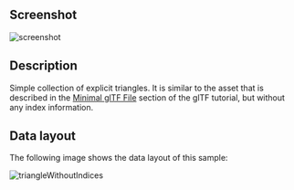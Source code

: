 ## Screenshot

![screenshot](screenshot/screenshot.png)

## Description

Simple collection of explicit triangles. It is similar to the asset that is described in the
[Minimal glTF File](https://github.com/KhronosGroup/glTF-Tutorials/blob/master/gltfTutorial/gltfTutorial_003_MinimalGltfFile.md)
section of the glTF tutorial, but without any index information.

## Data layout

The following image shows the data layout of this sample:

![triangleWithoutIndices](screenshot/triangleWithoutIndices.png)